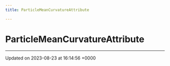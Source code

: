 ```yaml
---
title: ParticleMeanCurvatureAttribute

---
```


# ParticleMeanCurvatureAttribute





-------------------------------

Updated on 2023-08-23 at 16:14:56 +0000